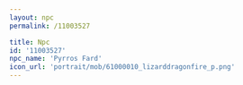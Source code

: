 ```yaml
---
layout: npc
permalink: /11003527

title: Npc
id: '11003527'
npc_name: 'Pyrros Fard'
icon_url: 'portrait/mob/61000010_lizarddragonfire_p.png'
---
```

